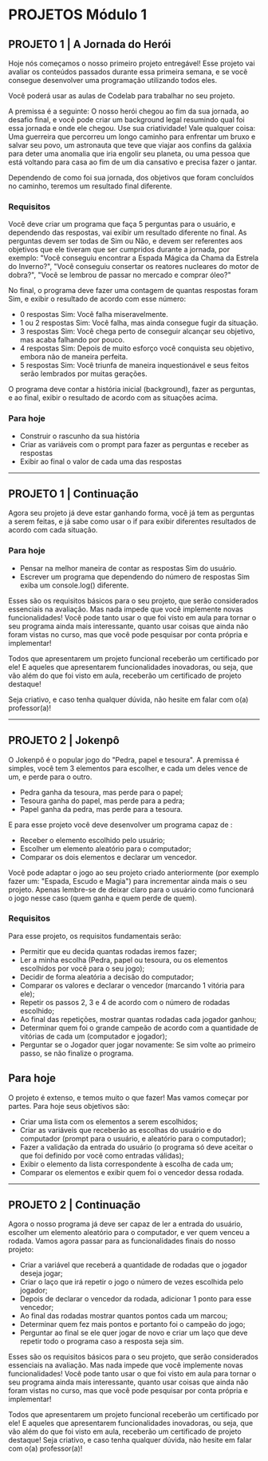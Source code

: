 # PROJETOS Módulo 1

## **PROJETO 1 | A Jornada do Herói**

Hoje nós começamos o nosso primeiro projeto entregável! Esse projeto vai avaliar os conteúdos passados durante essa primeira semana, e se você consegue desenvolver uma programação utilizando todos eles.

Você poderá usar as aulas de Codelab para trabalhar no seu projeto.

A premissa é a seguinte: O nosso herói chegou ao fim da sua jornada, ao desafio final, e você pode criar um background legal resumindo qual foi essa jornada e onde ele chegou. Use sua criatividade! Vale qualquer coisa: Uma guerreira que percorreu um longo caminho para enfrentar um bruxo e salvar seu povo, um astronauta que teve que viajar aos confins da galáxia para deter uma anomalia que iria engolir seu planeta, ou uma pessoa que está voltando para casa ao fim de um dia cansativo e precisa fazer o jantar.

Dependendo de como foi sua jornada, dos objetivos que foram concluídos no caminho, teremos um resultado final diferente.

### **Requisitos**

Você deve criar um programa que faça 5 perguntas para o usuário, e dependendo das respostas, vai exibir um resultado diferente no final. As perguntas devem ser todas de Sim ou Não, e devem ser referentes aos objetivos que ele tiveram que ser cumpridos durante a jornada, por exemplo: "Você conseguiu encontrar a Espada Mágica da Chama da Estrela do Inverno?", "Você conseguiu consertar os reatores nucleares do motor de dobra?", "Você se lembrou de passar no mercado e comprar óleo?"

No final, o programa deve fazer uma contagem de quantas respostas foram Sim, e exibir o resultado de acordo com esse número:

- 0 respostas Sim: Você falha miseravelmente.
- 1 ou 2 respostas Sim: Você falha, mas ainda consegue fugir da situação.
- 3 respostas Sim: Você chega perto de conseguir alcançar seu objetivo, mas acaba falhando por pouco.
- 4 respostas Sim: Depois de muito esforço você conquista seu objetivo, embora não de maneira perfeita.
- 5 respostas Sim: Você triunfa de maneira inquestionável e seus feitos serão lembrados por muitas gerações.

O programa deve contar a história inicial (background), fazer as perguntas, e ao final, exibir o resultado de acordo com as situações acima.

### **Para hoje**

- Construir o rascunho da sua história
- Criar as variáveis com o prompt para fazer as perguntas e receber as respostas
- Exibir ao final o valor de cada uma das respostas

---

## **PROJETO 1 | Continuação**

Agora seu projeto já deve estar ganhando forma, você já tem as perguntas a serem feitas, e já sabe como usar o if para exibir diferentes resultados de acordo com cada situação.

### **Para hoje**

- Pensar na melhor maneira de contar as respostas Sim do usuário.
- Escrever um programa que dependendo do número de respostas Sim exiba um console.log() diferente.

Esses são os requisitos básicos para o seu projeto, que serão considerados essenciais na avaliação. Mas nada impede que você implemente novas funcionalidades! Você pode tanto usar o que foi visto em aula para tornar o seu programa ainda mais interessante, quanto usar coisas que ainda não foram vistas no curso, mas que você pode pesquisar por conta própria e implementar!

Todos que apresentarem um projeto funcional receberão um certificado por ele! E aqueles que apresentarem funcionalidades inovadoras, ou seja, que vão além do que foi visto em aula, receberão um certificado de projeto destaque!

Seja criativo, e caso tenha qualquer dúvida, não hesite em falar com o(a) professor(a)!

---

## **PROJETO 2 | Jokenpô**

O Jokenpô é o popular jogo do "Pedra, papel e tesoura". A premissa é simples, você tem 3 elementos para escolher, e cada um deles vence de um, e perde para o outro.

- Pedra ganha da tesoura, mas perde para o papel;
- Tesoura ganha do papel, mas perde para a pedra;
- Papel ganha da pedra, mas perde para a tesoura.

E para esse projeto você deve desenvolver um programa capaz de :

- Receber o elemento escolhido pelo usuário;
- Escolher um elemento aleatório para o computador;
- Comparar os dois elementos e declarar um vencedor.

Você pode adaptar o jogo ao seu projeto criado anteriormente (por exemplo fazer um: "Espada, Escudo e Magia") para incrementar ainda mais o seu projeto. Apenas lembre-se de deixar claro para o usuário como funcionará o jogo nesse caso (quem ganha e quem perde de quem).

### **Requisitos**

Para esse projeto, os requisitos fundamentais serão:

+ Permitir que eu decida quantas rodadas iremos fazer;
+ Ler a minha escolha (Pedra, papel ou tesoura, ou os elementos escolhidos por você para o seu jogo);
+ Decidir de forma aleatória a decisão do computador;
+ Comparar os valores e declarar o vencedor (marcando 1 vitória para ele);
+ Repetir os passos 2, 3 e 4 de acordo com o número de rodadas escolhido;
+ Ao final das repetições, mostrar quantas rodadas cada jogador ganhou;
+ Determinar quem foi o grande campeão de acordo com a quantidade de vitórias de cada um (computador e jogador);
+ Perguntar se o Jogador quer jogar novamente: Se sim volte ao primeiro passo, se não finalize o programa.

## **Para hoje**

O projeto é extenso, e temos muito o que fazer! Mas vamos começar por partes. Para hoje seus objetivos são:

+ Criar uma lista com os elementos a serem escolhidos;
+ Criar as variáveis que receberão as escolhas do usuário e do computador (prompt para o usuário, e aleatório para o computador);
+ Fazer a validação da entrada do usuário (o programa só deve aceitar o que foi definido por você como entradas válidas);
+ Exibir o elemento da lista correspondente à escolha de cada um;
+ Comparar os elementos e exibir quem foi o vencedor dessa rodada.

---

## **PROJETO 2 | Continuação**

Agora o nosso programa já deve ser capaz de ler a entrada do usuário, escolher um elemento aleatório para o computador, e ver quem venceu a rodada.
Vamos agora passar para as funcionalidades finais do nosso projeto:

+ Criar a variável que receberá a quantidade de rodadas que o jogador deseja jogar;
+ Criar o laço que irá repetir o jogo o número de vezes escolhida pelo jogador;
+ Depois de declarar o vencedor da rodada, adicionar 1 ponto para esse vencedor;
+ Ao final das rodadas mostrar quantos pontos cada um marcou;
+ Determinar quem fez mais pontos e portanto foi o campeão do jogo;
+ Perguntar ao final se ele quer jogar de novo e criar um laço que deve repetir todo o programa caso a resposta seja sim.

Esses são os requisitos básicos para o seu projeto, que serão considerados essenciais na avaliação. Mas nada impede que você implemente novas funcionalidades! Você pode tanto usar o que foi visto em aula para tornar o seu programa ainda mais interessante, quanto usar coisas que ainda não foram vistas no curso, mas que você pode pesquisar por conta própria e implementar!

Todos que apresentarem um projeto funcional receberão um certificado por ele! E aqueles que apresentarem funcionalidades inovadoras, ou seja, que vão além do que foi visto em aula, receberão um certificado de projeto destaque!
Seja criativo, e caso tenha qualquer dúvida, não hesite em falar com o(a) professor(a)!